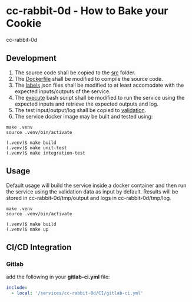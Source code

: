 # cc-rabbit-0d - How to Bake your Cookie

cc-rabbit-0d

## Development

1. The source code shall be copied to the [src](cc-rabbit-0d/src/cc-rabbit-0d) folder.
2. The [Dockerfile](cc-rabbit-0d/src/Dockerfile) shall be modified to compile the source code.
3. The [labels](cc-rabbit-0d/docker/labels) json files shall be modified to at least accomodate with the expected inputs/outputs of the service.
4. The [execute](cc-rabbit-0d/service.cli/execute) bash script shall be modified to run the service using the expected inputs and retrieve the expected outputs and log.
5. The test input/output/log shall be copied to [validation](cc-rabbit-0d/validation).
6. The service docker image may be built and tested using:

``` console
make .venv
source .venv/bin/activate

(.venv)$ make build
(.venv)$ make unit-test
(.venv)$ make integration-test
```

## Usage

Default usage will build the service inside a docker container and then run the service using the validation data as input by default.
Results will be stored in cc-rabbit-0d/tmp/output and logs in cc-rabbit-0d/tmp/log.

```console
make .venv
source .venv/bin/activate

(.venv)$ make build
(.venv)$ make up
```

## CI/CD Integration

### Gitlab

add the following in your __gitlab-ci.yml__ file:

```yaml
include:
  - local: '/services/cc-rabbit-0d/CI/gitlab-ci.yml'
```

